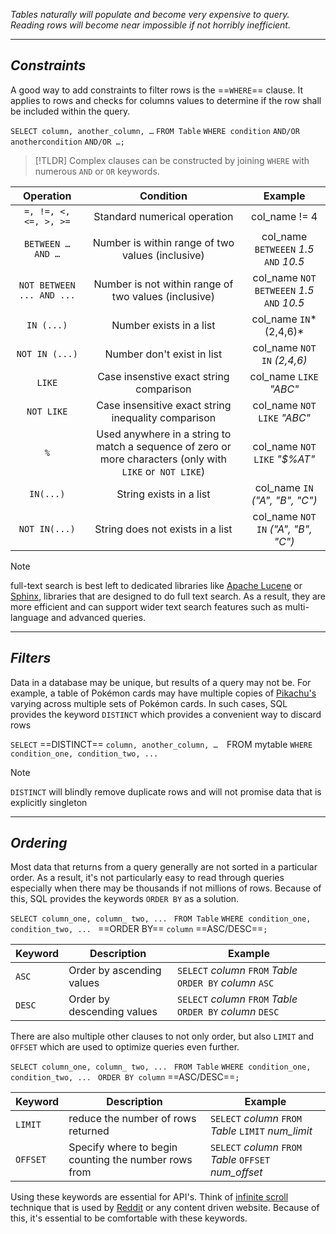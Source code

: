 *Tables naturally will populate and become very expensive to query. Reading rows will become near impossible if not horribly inefficient.* 

---
## *Constraints*

A good way to add constraints to filter rows is the ==`WHERE`== clause. It applies to rows and checks for columns values to determine if the row shall be included within the query.

`SELECT column, another_column, …`
`FROM Table` 
`WHERE condition` 
`AND/OR anothercondition`
`AND/OR …;`

> [!TLDR]
> Complex clauses can be constructed by joining `WHERE` with numerous `AND` or `OR` keywords.

|       **Operation**       |                                               **Condition**                                               |                **Example**                 |
| :-----------------------: | :-------------------------------------------------------------------------------------------------------: | :----------------------------------------: |
|   `=, !=, <, <=, >, >=`   |                                       Standard numerical operation                                        |               col_name != 4                |
|     `BETWEEN … AND …`     |                             Number is within range of two values (inclusive)                              |   col_name `BETWEEEN` *1.5* `AND` *10.5*   |
| `NOT BETWEEN ... AND ...` |                           Number is not within range of two values (inclusive)                            | col_name `NOT BETWEEEN` *1.5* `AND` *10.5* |
|        `IN (...)`         |                                          Number exists in a list                                          |          col_name `IN`* (2,4,6)*           |
|      `NOT IN (...)`       |                                        Number don't exist in list                                         |        col_name `NOT IN` *(2,4,6)*         |
|          `LIKE`           |                                  Case insenstive exact string comparison                                  |          col_name `LIKE` *"ABC"*           |
|        `NOT LIKE`         |                            Case insensitive exact string inequality comparison                            |        col_name `NOT LIKE` *"ABC"*         |
|            `%`            | Used anywhere in a string to match a sequence of zero or more characters (only with `LIKE` or` NOT LIKE`) |        col_name `NOT LIKE` *"$%AT"*        |
|         `IN(...)`         |                                          String exists in a list                                          |      col_name `IN` *("A", "B", "C")*       |
|       `NOT IN(...)`       |                                     String does not exists in a list                                      |    col_name `NOT IN` *("A", "B", "C")*     |

> [!NOTE] 
> full-text search is best left to dedicated libraries like [Apache Lucene](https://lucene.apache.org/) or [Sphinx](https://sphinxsearch.com/), libraries that are designed to do full text search. As a result, they are more efficient and can support wider text search features such as multi-language and advanced queries.
> 


---
## *Filters*

Data in a database may be unique, but results of a query may not be. For example, a table of Pokémon cards may have multiple copies of [Pikachu's](https://www.tcgplayer.com/search/pokemon/product?productLineName=pokemon&q=pikachu&view=grid&ProductTypeName=Cards&page=1&CardType=Pokemon) varying across multiple sets of Pokémon cards. In such cases, SQL provides the keyword `DISTINCT` which provides a convenient way to discard rows

`SELECT` ==DISTINCT== `column, another_column, … 
`FROM mytable 
`WHERE condition_one, condition_two, ...`

> [!NOTE]
> `DISTINCT` will blindly remove duplicate rows and will not promise data that is explicitly singleton

---

## *Ordering*

Most data that returns from a query generally are not sorted in a particular order. As a result, it's not particularly easy to read through queries especially when there may be thousands if not millions of rows. Because of this, SQL provides the keywords `ORDER BY` as a solution.

`SELECT column_one, column_ two, ... `
`FROM Table`
`WHERE condition_one, condition_two, ... `
==ORDER BY== `column` ==ASC/DESC==`;`

| Keyword | Description                | Example                                                     |
| ------- | -------------------------- | ----------------------------------------------------------- |
| `ASC`   | Order by ascending values  | `SELECT` *column* `FROM` *Table* `ORDER BY` *column* `ASC`  |
| `DESC`  | Order by descending values | `SELECT` *column* `FROM` *Table* `ORDER BY` *column* `DESC` |

There are also multiple other clauses to not only order, but also `LIMIT` and `OFFSET` which are used to optimize queries even further.

`SELECT column_one, column_ two, ... `
`FROM Table`
`WHERE condition_one, condition_two, ... `
`ORDER BY column` ==ASC/DESC==`;`

| Keyword  | Description                                          | Example                                                |
| -------- | ---------------------------------------------------- | ------------------------------------------------------ |
| `LIMIT`  | reduce the number of rows returned                   | `SELECT` *column* `FROM` *Table* `LIMIT` *num_limit*   |
| `OFFSET` | Specify where to begin counting the number rows from | `SELECT` *column* `FROM` *Table* `OFFSET` *num_offset* |
Using these keywords are essential for API's. Think of [infinite scroll](https://htmx.org/examples/infinite-scroll/) technique that is used by [Reddit](www.reddit.com) or any content driven website. Because of this, it's essential to be comfortable with these keywords.

